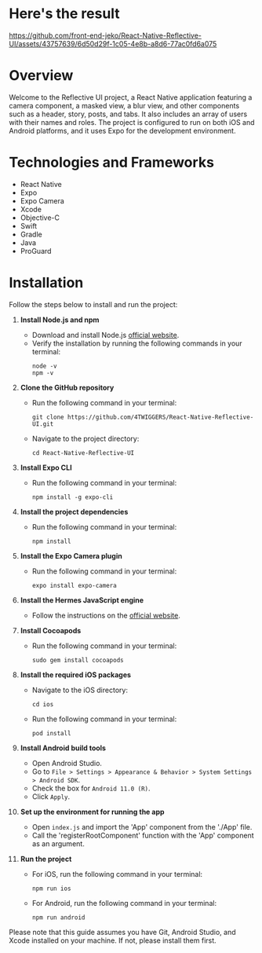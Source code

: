 # Here's the result

https://github.com/front-end-jeko/React-Native-Reflective-UI/assets/43757639/6d50d29f-1c05-4e8b-a8d6-77ac0fd6a075

# Overview

Welcome to the Reflective UI project, a React Native application featuring a camera component, a masked view, a blur view, and other components such as a header, story, posts, and tabs. It also includes an array of users with their names and roles. The project is configured to run on both iOS and Android platforms, and it uses Expo for the development environment.

# Technologies and Frameworks

- React Native
- Expo
- Expo Camera
- Xcode
- Objective-C
- Swift
- Gradle
- Java
- ProGuard

# Installation

Follow the steps below to install and run the project:

1. **Install Node.js and npm**
   - Download and install Node.js [official website](https://nodejs.org/en/download/).
   - Verify the installation by running the following commands in your terminal:
     ```
     node -v
     npm -v
     ```

2. **Clone the GitHub repository**
   - Run the following command in your terminal:
     ```
     git clone https://github.com/4TWIGGERS/React-Native-Reflective-UI.git
     ```
   - Navigate to the project directory:
     ```
     cd React-Native-Reflective-UI
     ```

3. **Install Expo CLI**
   - Run the following command in your terminal:
     ```
     npm install -g expo-cli
     ```

4. **Install the project dependencies**
   - Run the following command in your terminal:
     ```
     npm install
     ```

5. **Install the Expo Camera plugin**
   - Run the following command in your terminal:
     ```
     expo install expo-camera
     ```

6. **Install the Hermes JavaScript engine**
   - Follow the instructions on the [official website](https://hermesengine.dev/docs/android-building).

7. **Install Cocoapods**
   - Run the following command in your terminal:
     ```
     sudo gem install cocoapods
     ```

8. **Install the required iOS packages**
   - Navigate to the iOS directory:
     ```
     cd ios
     ```
   - Run the following command in your terminal:
     ```
     pod install
     ```

9. **Install Android build tools**
   - Open Android Studio.
   - Go to `File > Settings > Appearance & Behavior > System Settings > Android SDK`.
   - Check the box for `Android 11.0 (R)`.
   - Click `Apply`.

10. **Set up the environment for running the app**
    - Open `index.js` and import the 'App' component from the './App' file.
    - Call the 'registerRootComponent' function with the 'App' component as an argument.

11. **Run the project**
    - For iOS, run the following command in your terminal:
      ```
      npm run ios
      ```
    - For Android, run the following command in your terminal:
      ```
      npm run android
      ```

Please note that this guide assumes you have Git, Android Studio, and Xcode installed on your machine. If not, please install them first.
